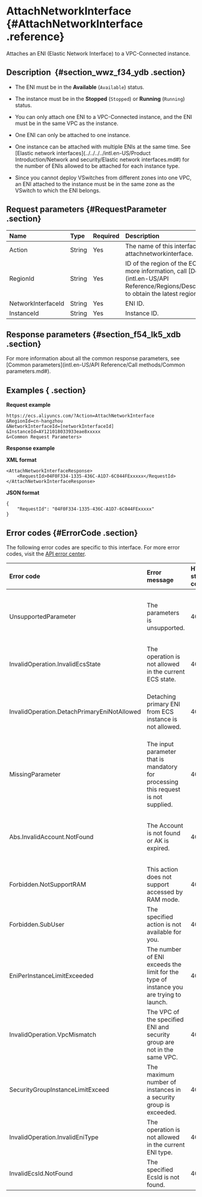 # AttachNetworkInterface  {#AttachNetworkInterface .reference}

Attaches an ENI \(Elastic Network Interface\) to a VPC-Connected instance.

## Description  {#section_wwz_f34_ydb .section}

-   The ENI must be in the **Available** \(`Available`\) status.

-   The instance must be in the **Stopped** \(`Stopped`\) or **Running** \(`Running`\) status.

-   You can only attach one ENI to a VPC-Connected instance, and the ENI must be in the same VPC as the instance.

-   One ENI can only be attached to one instance.

-   One instance can be attached with multiple ENIs at the same time. See [Elastic network interfaces](../../../../intl.en-US/Product Introduction/Network and security/Elastic network interfaces.md#) for the number of ENIs allowed to be attached for each instance type.

-   Since you cannot deploy VSwitches from different zones into one VPC, an ENI attached to the instance must be in the same zone as the VSwitch to which the ENI belongs.


## Request parameters {#RequestParameter .section}

|Name|Type|Required|Description|
|:---|:---|:-------|:----------|
|Action|String|Yes|The name of this interface. Value: attachnetworkinterface.|
|RegionId|String|Yes|ID of the region of the ECS instance. For more information, call [DescribeRegions](intl.en-US/API Reference/Regions/DescribeRegions.md#) to obtain the latest region list.|
|NetworkInterfaceId|String|Yes|ENI ID.|
|InstanceId|String|Yes|Instance ID.|

## Response parameters {#section_f54_lk5_xdb .section}

For more information about all the common response parameters, see [Common parameters](intl.en-US/API Reference/Call methods/Common parameters.md#).

## Examples { .section}

**Request example** 

```
https://ecs.aliyuncs.com/?Action=AttachNetworkInterface
&RegionId=cn-hangzhou
&NetworkInterfaceId=[networkInterfaceId]
&InstanceId=AY121018033933eae8xxxxx
&<Common Request Parameters>
```

**Response example** 

**XML format**

```
<AttachNetworkInterfaceResponse>
    <RequestId>04F0F334-1335-436C-A1D7-6C044FExxxxx</RequestId>
</AttachNetworkInterfaceResponse>
```

 **JSON format** 

```
{
    "RequestId": "04F0F334-1335-436C-A1D7-6C044FExxxxx"
}
```

## Error codes {#ErrorCode .section}

The following error codes are specific to this interface. For more error codes, visit the [API error center](https://error-center.alibabacloud.com/status/product/Ecs).

|Error code|Error message|HTTP status code|Description|
|:---------|:------------|:---------------|:----------|
|UnsupportedParameter|The parameters is unsupported.|400|The specified parameter does not exist. Alternatively, the specified parameter is not supported.|
|InvalidOperation.InvalidEcsState|The operation is not allowed in the current ECS state.|400|The specified action failed due to the status of the instance.|
|InvalidOperation.DetachPrimaryEniNotAllowed|Detaching primary ENI from ECS instance is not allowed.|400|You cannot detach the primary network interface from an ECS instance.|
|MissingParameter|The input parameter that is mandatory for processing this request is not supplied.|400|You must specify the required parameters.|
|Abs.InvalidAccount.NotFound|The Account is not found or AK is expired.|403|The specified Alibaba Cloud account does not exist. Alternatively, your AccessKey expired.|
|Forbidden.NotSupportRAM|This action does not support accessed by RAM mode.|403|A RAM user is limited to access the resource.|
|Forbidden.SubUser|The specified action is not available for you.|403|A RAM user is limited to access the resource.|
|EniPerInstanceLimitExceeded|The number of ENI exceeds the limit for the type of instance you are trying to launch.|403|For the specified type of ECS instance, the maximum number of ENI is exceeded.|
|InvalidOperation.VpcMismatch|The VPC of the specified ENI and security group are not in the same VPC.|403|The specified ENI and SecurityGroupId are not in the same VPC.|
|SecurityGroupInstanceLimitExceed|The maximum number of instances in a security group is exceeded.|403|The maximum number of instance in the specified SecurityGroupId is exceeded.|
|InvalidOperation.InvalidEniType|The operation is not allowed in the current ENI type.|403|The specified action failed due to the type of the ENI.|
|InvalidEcsId.NotFound|The specified EcsId is not found.|404|The specified InstanceId does not exist.|

